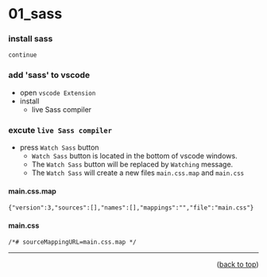 <a name="topage"></a>

# 01_sass

### install sass

```
continue
```

### add 'sass' to vscode

* open `vscode Extension`
* install 
    * live Sass compiler

### excute `live Sass compiler` 

* press `Watch Sass` button 
    * `Watch Sass` button is located in the bottom of vscode windows.
    * The `Watch Sass` button will be replaced by `Watching` message.    
    * The `Watch Sass` will create a new files `main.css.map` and `main.css` 

#### main.css.map

````
{"version":3,"sources":[],"names":[],"mappings":"","file":"main.css"}
````

#### main.css

````
/*# sourceMappingURL=main.css.map */
````

----

<p align="right">(<a href="#topage">back to top</a>)</p>
<br/>
<br/>
